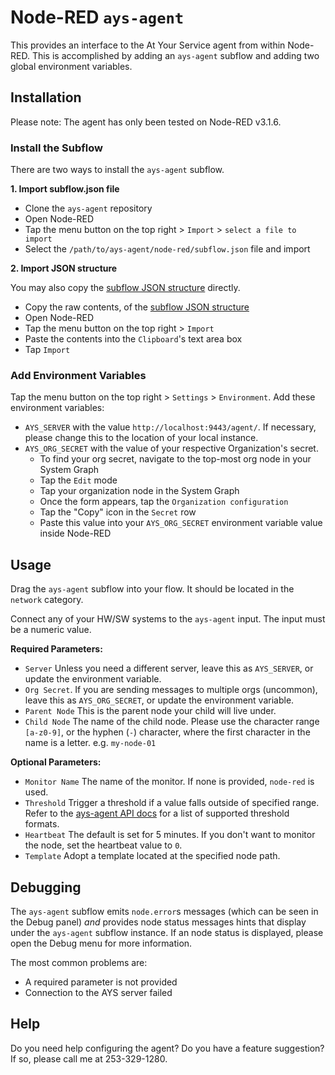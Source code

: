 # Node-RED `ays-agent`

This provides an interface to the At Your Service agent from within Node-RED. This is accomplished by adding an `ays-agent` subflow and adding two global environment variables.

## Installation

Please note: The agent has only been tested on Node-RED v3.1.6.

### Install the Subflow

There are two ways to install the `ays-agent` subflow.

**1. Import subflow.json file**

- Clone the `ays-agent` repository
- Open Node-RED
- Tap the menu button on the top right > `Import` > `select a file to import`
- Select the `/path/to/ays-agent/node-red/subflow.json` file and import

**2. Import JSON structure**

You may also copy the [subflow JSON structure](https://github.com/PeqNP/ays-agent/blob/main/node-red/subflow.json) directly.

- Copy the raw contents, of the [subflow JSON structure](https://github.com/PeqNP/ays-agent/blob/main/node-red/subflow.json)
- Open Node-RED
- Tap the menu button on the top right > `Import`
- Paste the contents into the `Clipboard`'s text area box
- Tap `Import`

### Add Environment Variables

Tap the menu button on the top right > `Settings` > `Environment`. Add these environment variables:

- `AYS_SERVER` with the value `http://localhost:9443/agent/`. If necessary, please change this to the location of your local instance.
- `AYS_ORG_SECRET` with the value of your respective Organization's secret.
  - To find your org secret, navigate to the top-most org node in your System Graph
  - Tap the `Edit` mode
  - Tap your organization node in the System Graph
  - Once the form appears, tap the `Organization configuration`
  - Tap the "Copy" icon in the `Secret` row
  - Paste this value into your `AYS_ORG_SECRET` environment variable value inside Node-RED

## Usage

Drag the `ays-agent` subflow into your flow. It should be located in the `network` category.

Connect any of your HW/SW systems to the `ays-agent` input. The input must be a numeric value.

**Required Parameters:**

- `Server` Unless you need a different server, leave this as `AYS_SERVER`, or update the environment variable.
- `Org Secret`. If you are sending messages to multiple orgs (uncommon),  leave this as `AYS_ORG_SECRET`, or update the environment variable.
- `Parent Node` This is the parent node your child will live under.
- `Child Node` The name of the child node. Please use the character range `[a-z0-9]`, or the hyphen (`-`) character, where the first character in the name is a letter. e.g. `my-node-01`

**Optional Parameters:**

- `Monitor Name` The name of the monitor. If none is provided, `node-red` is used.
- `Threshold` Trigger a threshold if a value falls outside of specified range. Refer to the [ays-agent API docs](../docs/api.md) for a list of supported threshold formats.
- `Heartbeat` The default is set for 5 minutes. If you don't want to monitor the node, set the heartbeat value to `0`.
- `Template` Adopt a template located at the specified node path.

## Debugging

The `ays-agent` subflow emits `node.error`s messages (which can be seen in the Debug panel) _and_ provides node status messages hints that display under the `ays-agent` subflow instance. If an node status is displayed, please open the Debug menu for more information.

The most common problems are:

- A required parameter is not provided
- Connection to the AYS server failed

## Help

Do you need help configuring the agent? Do you have a feature suggestion? If so, please call me at 253-329-1280.

